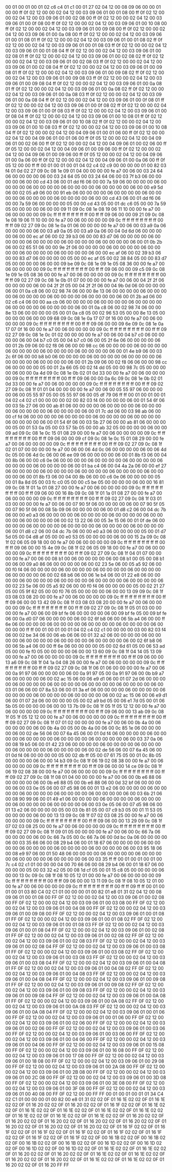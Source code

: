 <METERDATA>
<OBISCODES>
00 01 00 01 00 01 02 c6 c4 01 c1 00 01 27 02 04 12 00 08 09 06 00 00 01 00 00 ff 0f 02 12 00 00 02 04 12 00 03 09 06 01 00 01 08 00 ff 0f 02 12 00 00 02 04 12 00 03 09 06 01 00 02 08 00 ff 0f 02 12 00 00 02 04 12 00 03 09 06 01 00 0f 08 00 ff 0f 02 12 00 00 02 04 12 00 03 09 06 01 00 10 08 00 ff 0f 02 12 00 00 02 04 12 00 03 09 06 01 00 09 08 00 ff 0f 02 12 00 00 02 04 12 00 03 09 06 01 00 0a 08 00 ff 0f 02 12 00 00 02 04 12 00 03 09 06 01 00 01 08 01 ff 0f 02 12 00 00 02 04 12 00 03 09 06 01 00 01 08 02 ff 0f 02 12 00 00 02 04 12 00 03 09 06 01 00 01 08 03 ff 0f 02 12 00 00 02 04 12 00 03 09 06 01 00 01 08 04 ff 0f 02 12 00 00 02 04 12 00 03 09 06 01 00 02 08 01 ff 0f 02 12 00 00 02 04 12 00 03 09 06 01 00 02 08 02 ff 0f 02 12 00 00 02 04 12 00 03 09 06 01 00 02 08 03 ff 0f 02 12 00 00 02 04 12 00 03 09 06 01 00 02 08 04 ff 0f 02 12 00 00 02 04 12 00 03 09 06 01 00 09 08 01 ff 0f 02 12 00 00 02 04 12 00 03 09 06 01 00 09 08 02 ff 0f 02 12 00 00 02 04 12 00 03 09 06 01 00 09 08 03 ff 0f 02 12 00 00 02 04 12 00 03 09 06 01 00 09 08 04 ff 0f 02 12 00 00 02 04 12 00 03 09 06 01 00 0a 08 01 ff 0f 02 12 00 00 02 04 12 00 03 09 06 01 00 0a 08 02 ff 0f 02 12 00 00 02 04 12 00 03 09 06 01 00 0a 08 03 ff 0f 02 12 00 00 02 04 12 00 03 09 06 01 00 0a 08 04 ff 0f 02 12 00 00 02 04 12 00 03 09 06 01 00 0f 08 01 ff 0f 02 12 00 00 02 04 12 00 03 09 06 01 00 0f 08 02 ff 0f 02 12 00 00 02 04 12 00 03 09 06 01 00 0f 08 03 ff 0f 02 12 00 00 02 04 12 00 03 09 06 01 00 0f 08 04 ff 0f 02 12 00 00 02 04 12 00 03 09 06 01 00 10 08 01 ff 0f 02 12 00 00 02 04 12 00 03 09 06 01 00 10 08 02 ff 0f 02 12 00 00 02 04 12 00 03 09 06 01 00 10 08 03 ff 0f 02 12 00 00 02 04 12 00 03 09 06 01 00 10 08 04 ff 0f 02 12 00 00 02 04 12 00 04 09 06 01 00 01 06 00 ff 0f 02 12 00 00 02 04 12 00 04 09 06 01 00 01 06 00 ff 0f 05 12 00 00 02 04 12 00 04 09 06 01 00 02 06 00 ff 0f 02 12 00 00 02 04 12 00 04 09 06 01 00 02 06 00 ff 0f 05 12 00 00 02 04 12 00 04 09 06 01 00 09 06 00 ff 0f 02 12 00 00 02 04 12 00 04 09 06 01 00 09 06 00 ff 0f 05 12 00 00 02 04 12 00 04 09 06 01 00 0a 06 00 ff 0f 02 12 00 00 02 04 12 00 04 09 06 01 00 0a 06 00 ff 0f 05 12 00 00 ff ff 
</OBISCODES>
<OBISDATA>
00 01 00 01 00 01 04 02 c4 02 c9 00 00 00 00 01 00 82 03 f4 01 0d 02 27 09 0c 08 1e 09 01 04 00 00 00 00 fe a7 00 06 00 03 24 64 06 00 00 00 00 06 00 03 24 64 05 00 03 24 64 06 00 03 7f b3 06 00 00 00 00 06 00 00 cd 43 06 00 01 dd f6 06 00 00 7a 59 06 00 00 00 00 06 00 00 00 00 06 00 00 00 00 06 00 00 00 00 06 00 00 00 00 06 00 00 e9 5d 06 00 02 05 a9 06 00 00 91 eb 06 00 00 00 00 06 00 00 00 00 06 00 00 00 00 06 00 00 00 00 06 00 00 00 00 06 00 00 cd 43 06 00 01 dd f6 06 00 00 7a 59 06 00 00 00 00 05 00 00 cd 43 05 00 01 dc c6 05 00 00 7a 59 05 00 00 00 00 06 00 00 09 11 09 0c 08 1e 08 19 06 11 10 00 00 fe a7 00 06 00 00 00 00 09 0c ff ff ff ff ff ff ff ff 00 ff ff 09 06 00 00 09 21 09 0c 08 1e 08 19 06 11 10 00 00 fe a7 00 06 00 00 00 00 09 0c ff ff ff ff ff ff ff ff 00 ff ff 09 02 27 09 0c 08 1e 0a 01 06 00 00 00 00 fe a7 00 06 00 03 a9 0a 06 00 00 00 00 06 00 03 a9 0a 05 00 03 a9 0a 06 00 04 0d 6d 06 00 00 00 00 06 00 00 ec af 06 00 02 39 b3 06 00 00 83 d7 06 00 00 00 00 06 00 00 00 00 06 00 00 00 00 06 00 00 00 00 06 00 00 00 00 06 00 01 0b 2b 06 00 02 65 51 06 00 00 9e 2f 06 00 00 00 00 06 00 00 00 00 06 00 00 00 00 06 00 00 00 00 06 00 00 00 00 06 00 00 ec af 06 00 02 39 b3 06 00 00 83 d7 06 00 00 00 00 05 00 00 ec af 05 00 02 38 84 05 00 00 83 d7 05 00 00 00 00 06 00 00 09 be 09 0c 08 1e 09 1e 05 08 36 00 00 fe a7 00 06 00 00 00 00 09 0c ff ff ff ff ff ff ff ff 00 ff ff 09 06 00 00 09 c5 09 0c 08 1e 09 1e 05 08 36 00 00 fe a7 00 06 00 00 00 00 09 0c ff ff ff ff ff ff ff ff 00 ff ff 09 02 27 09 0c 08 1e 0b 01 07 00 00 00 00 fe a7 00 06 00 04 2f 2f 06 00 00 00 00 06 00 04 2f 2f 05 00 04 2f 2f 06 00 04 9b 0d 06 00 00 00 00 06 00 01 0a c8 06 00 02 98 74 06 00 00 8e 13 06 00 00 00 00 06 00 00 00 00 06 00 00 00 00 06 00 00 00 00 06 00 00 00 00 06 00 01 2b ad 06 00 02 c6 c4 06 00 00 aa cb 06 00 00 00 00 06 00 00 00 00 06 00 00 00 00 06 00 00 00 00 06 00 00 00 00 06 00 01 0a c8 06 00 02 98 74 06 00 00 8e 13 06 00 00 00 00 05 00 01 0a c8 05 00 02 96 53 05 00 00 8e 13 05 00 00 00 00 06 00 00 09 68 09 0c 08 1e 0a 17 07 0f 16 00 00 fe a7 00 06 00 00 00 00 09 0c ff ff ff ff ff ff ff ff 00 ff ff 09 06 00 00 09 6e 09 0c 08 1e 0a 17 07 0f 16 00 00 fe a7 00 06 00 00 00 00 09 0c ff ff ff ff ff ff ff ff 00 ff ff 09 02 27 09 0c 08 1e 0c 01 02 00 00 00 00 fe a7 00 06 00 04 b7 c0 06 00 00 00 00 06 00 04 b7 c0 05 00 04 b7 c0 06 00 05 2f 6e 06 00 00 00 00 06 00 01 2b 09 06 00 02 f8 06 06 00 00 98 cc 06 00 00 00 00 06 00 00 00 00 06 00 00 00 00 06 00 00 00 00 06 00 00 00 00 06 00 01 4e b9 06 00 03 2c 6f 06 00 00 b8 b0 06 00 00 00 00 06 00 00 00 00 06 00 00 00 00 06 00 00 00 00 06 00 00 00 00 06 00 01 2b 09 06 00 02 f8 06 06 00 00 98 cc 06 00 00 00 00 05 00 01 2a 66 05 00 02 f4 dd 05 00 00 98 7c 05 00 00 00 00 06 00 00 0a 4d 09 0c 08 1e 0b 02 01 0d 33 00 00 fe a7 00 06 00 00 00 00 09 0c ff ff ff ff ff ff ff ff 00 ff ff 09 06 00 00 0a 6c 09 0c 08 1e 0b 02 01 0d 33 00 00 fe a7 00 06 00 00 00 00 09 0c ff ff ff ff ff ff ff ff 00 ff ff 09 02 27 09 0c 08 1f 01 01 04 00 00 00 00 fe a7 00 06 00 05 55 97 06 00 00 00 00 06 00 05 55 97 05 00 05 55 97 06 00 05 df 79 06 ff ff 
00 01 00 01 00 01 04 02 c4 02 c1 00 00 00 00 02 00 82 03 f4 00 00 00 00 06 00 01 54 6f 06 00 03 5b 27 06 00 00 ab 81 06 00 00 00 00 06 00 00 00 00 06 00 00 00 00 06 00 00 00 00 06 00 00 00 00 06 00 01 7c dd 06 00 03 98 ab 06 00 00 cf fd 06 00 00 00 00 06 00 00 00 00 06 00 00 00 00 06 00 00 00 00 06 00 00 00 00 06 00 01 54 6f 06 00 03 5b 27 06 00 00 ab 81 06 00 00 00 00 05 00 01 53 0a 05 00 03 57 5b 05 00 00 ab 32 05 00 00 00 00 06 00 00 09 ad 09 0c 08 1e 0c 15 01 08 29 00 00 fe a7 00 06 00 00 00 00 09 0c ff ff ff ff ff ff ff ff 00 ff ff 09 06 00 00 09 cf 09 0c 08 1e 0c 15 01 08 29 00 00 fe a7 00 06 00 00 00 00 09 0c ff ff ff ff ff ff ff ff 00 ff ff 09 02 27 09 0c 08 1f 02 01 07 00 00 00 00 fe a7 00 06 00 06 4d 0c 06 00 00 00 00 06 00 06 4d 0c 05 00 06 4d 0c 06 00 06 ee 09 06 00 00 00 00 06 00 01 8b f3 06 00 04 00 8b 06 00 00 c6 0e 06 00 00 00 00 06 00 00 00 00 06 00 00 00 00 06 00 00 00 00 06 00 00 00 00 06 00 01 ba c4 06 00 04 4a 2a 06 00 00 ef 27 06 00 00 00 00 06 00 00 00 00 06 00 00 00 00 06 00 00 00 00 06 00 00 00 00 06 00 01 8b f3 06 00 04 00 8b 06 00 00 c6 0e 06 00 00 00 00 05 00 01 8a 8d 05 00 03 fc c0 05 00 00 c5 be 05 00 00 00 00 06 00 00 16 81 09 0c 08 1f 01 1a 01 08 27 00 00 fe a7 00 06 00 00 00 00 09 0c ff ff ff ff ff ff ff ff 00 ff ff 09 06 00 00 16 8b 09 0c 08 1f 01 1a 01 08 27 00 00 fe a7 00 06 00 00 00 00 09 0c ff ff ff ff ff ff ff ff 00 ff ff 09 02 27 09 0c 08 1f 03 01 03 00 00 00 00 fe a7 00 06 00 07 90 5f 06 00 00 00 00 06 00 07 90 5f 05 00 07 90 5f 06 00 08 5b 09 06 00 00 00 00 06 00 01 d8 c2 06 00 04 dc 7b 06 00 00 e0 a3 06 00 00 00 00 06 00 00 00 00 06 00 00 00 00 06 00 00 00 00 06 00 00 00 00 06 00 02 13 22 06 00 05 3e 15 06 00 01 0f de 06 00 00 00 00 06 00 00 00 00 06 00 00 00 00 06 00 00 00 00 06 00 00 00 00 06 00 01 d8 c2 06 00 04 dc 7b 06 00 00 e0 a3 06 00 00 00 00 05 00 01 d7 5d 05 00 04 d8 af 05 00 00 e0 53 05 00 00 00 00 06 00 00 15 2a 09 0c 08 1f 02 06 05 09 18 00 00 fe a7 00 06 00 00 00 00 09 0c ff ff ff ff ff ff ff ff 00 ff ff 09 06 00 00 15 4e 09 0c 08 1f 02 06 05 09 18 00 00 fe a7 00 06 00 00 00 00 09 0c ff ff ff ff ff ff ff ff 00 ff ff 09 02 27 09 0c 08 1f 04 01 07 00 00 00 00 fe a7 00 06 00 08 b1 00 06 00 00 00 00 06 00 08 b1 00 05 00 08 b1 00 06 00 09 a0 86 06 00 00 00 00 06 00 02 23 5e 06 00 05 a5 92 06 00 00 f0 f4 06 00 00 00 00 06 00 00 00 00 06 00 00 00 00 06 00 00 00 00 06 00 00 00 00 06 00 02 68 b6 06 00 06 1e b4 06 00 01 22 e8 06 00 00 00 00 06 00 00 00 00 06 00 00 00 00 06 00 00 00 00 06 00 00 00 00 06 00 02 23 5e 06 00 05 a5 92 06 00 00 f0 f4 06 00 00 00 00 05 00 02 21 27 05 00 05 9f 62 05 00 00 f0 76 05 00 00 00 00 06 00 00 13 09 09 0c 08 1f 03 08 03 08 20 00 00 fe a7 00 06 00 00 00 00 09 0c ff ff ff ff ff ff ff ff 00 ff ff 09 06 00 00 13 42 09 0c 08 1f 03 08 03 08 20 00 00 fe a7 00 06 00 00 00 00 09 0c ff ff ff ff ff ff ff ff 00 ff ff 09 02 27 09 0c 08 1f 05 01 03 00 00 00 00 fe a7 00 06 00 09 bf fe 06 00 00 00 00 06 00 09 bf fe 05 00 09 bf fe 06 00 0a d0 07 06 00 00 00 00 06 00 02 6f b8 06 00 06 5b a4 06 00 00 ff 6e 06 00 00 00 00 06 00 00 00 00 06 00 00 00 00 06 00 00 00 00 06 00 00 00 00 ff ff 
00 01 00 01 00 01 04 02 c4 02 c1 00 00 00 00 03 00 82 03 f4 06 00 02 be 34 06 00 06 eb 06 06 00 01 32 a2 06 00 00 00 00 06 00 00 00 00 06 00 00 00 00 06 00 00 00 00 06 00 00 00 00 06 00 02 6f b8 06 00 06 5b a4 06 00 00 ff 6e 06 00 00 00 00 05 00 02 6d 61 05 00 06 53 ad 05 00 00 fe f0 05 00 00 00 00 06 00 00 13 60 09 0c 08 1f 04 14 05 13 09 00 00 fe a7 00 06 00 00 00 00 09 0c ff ff ff ff ff ff ff ff 00 ff ff 09 06 00 00 13 a6 09 0c 08 1f 04 1a 04 08 26 00 00 fe a7 00 06 00 00 00 00 09 0c ff ff ff ff ff ff ff ff 00 ff ff 09 02 27 09 0c 08 1f 06 01 06 00 00 00 00 fe a7 00 06 00 0a 91 97 06 00 00 00 00 06 00 0a 91 97 05 00 0a 91 97 06 00 0b b9 a7 06 00 00 00 00 06 00 02 ac 15 06 00 06 e9 d1 06 00 01 07 2d 06 00 00 00 00 06 00 00 00 00 06 00 00 00 00 06 00 00 00 00 06 00 00 00 00 06 00 03 01 06 06 00 07 8a 53 06 00 01 3a ef 06 00 00 00 00 06 00 00 00 00 06 00 00 00 00 06 00 00 00 00 06 00 00 00 00 06 00 02 ac 15 06 00 06 e9 d1 06 00 01 07 2d 06 00 00 00 00 05 00 02 a9 bd 05 00 06 e1 7d 05 00 01 06 5b 05 00 00 00 00 06 00 00 13 7b 09 0c 08 1f 05 1f 05 12 12 00 00 fe a7 00 06 00 00 00 00 09 0c ff ff ff ff ff ff ff ff 00 ff ff 09 06 00 00 13 ab 09 0c 08 1f 05 1f 05 12 12 00 00 fe a7 00 06 00 00 00 00 09 0c ff ff ff ff ff ff ff ff 00 ff ff 09 02 27 09 0c 08 1f 07 01 02 00 00 00 00 fe a7 00 06 00 0b 4a 00 06 00 00 00 00 06 00 0b 4a 00 05 00 0b 4a 00 06 00 0c 85 1e 06 00 00 00 00 06 00 02 de 56 06 00 07 6a 45 06 00 01 0d f4 06 00 00 00 00 06 00 00 00 00 06 00 00 00 00 06 00 00 00 00 06 00 00 00 00 06 00 03 37 0a 06 00 08 19 b5 06 00 01 42 23 06 00 00 00 00 06 00 00 00 00 06 00 00 00 00 06 00 00 00 00 06 00 00 00 00 06 00 02 de 56 06 00 07 6a 45 06 00 01 0d f4 06 00 00 00 00 05 00 02 db ff 05 00 07 61 75 05 00 01 0c 8b 05 00 00 00 00 06 00 00 14 b3 09 0c 08 1f 06 19 02 08 38 00 00 fe a7 00 06 00 00 00 00 09 0c ff ff ff ff ff ff ff ff 00 ff ff 09 06 00 00 14 ce 09 0c 08 1f 06 19 02 08 38 00 00 fe a7 00 06 00 00 00 00 09 0c ff ff ff ff ff ff ff ff 00 ff ff 09 02 27 09 0c 08 1f 08 01 04 00 00 00 00 fe a7 00 06 00 0b e6 88 06 00 00 00 00 06 00 0b e6 88 05 00 0b e6 88 06 00 0d 32 bf 06 00 00 00 00 06 00 03 0e 05 06 00 07 d5 98 06 00 01 13 e2 06 00 00 00 00 06 00 00 00 00 06 00 00 00 00 06 00 00 00 00 06 00 00 00 00 06 00 03 6b 21 06 00 08 90 99 06 00 01 49 e1 06 00 00 00 00 06 00 00 00 00 06 00 00 00 00 06 00 00 00 00 06 00 00 00 00 06 00 03 0e 05 06 00 07 d5 98 06 00 01 13 e2 06 00 00 00 00 05 00 03 0b 81 05 00 07 c9 b3 05 00 01 11 53 05 00 00 00 00 06 00 00 13 13 09 0c 08 1f 07 02 03 08 25 00 00 fe a7 00 06 00 00 00 00 09 0c ff ff ff ff ff ff ff ff 00 ff ff 09 06 00 00 13 29 09 0c 08 1f 07 02 03 08 25 00 00 fe a7 00 06 00 00 00 00 09 0c ff ff ff ff ff ff ff ff 00 ff ff 09 02 27 09 0c 08 1f 09 01 05 00 00 00 00 fe a7 00 06 00 0c 66 7a 06 00 00 00 00 06 00 0c 66 7a 05 00 0c 66 7a 06 00 0d bc 0a 06 00 00 00 00 06 00 03 35 66 06 00 08 29 b4 06 00 01 18 67 06 00 00 00 00 06 00 00 00 00 06 00 00 00 00 06 00 00 00 00 06 00 00 00 00 06 00 03 95 18 06 00 08 e9 97 06 00 01 50 48 06 00 00 00 00 06 00 00 00 00 06 00 00 00 00 06 00 00 00 00 06 00 00 00 00 06 00 03 35 ff ff 
00 01 00 01 00 01 00 7c c4 02 c1 01 00 00 00 04 00 70 66 06 00 08 29 b4 06 00 01 18 67 06 00 00 00 00 05 00 03 32 e2 05 00 08 1d cf 05 00 01 15 c8 05 00 00 00 00 06 00 00 13 0c 09 0c 08 1f 08 10 05 12 01 00 00 fe a7 00 06 00 00 00 00 09 0c ff ff ff ff ff ff ff ff 00 ff ff 09 06 00 00 13 11 09 0c 08 1f 08 10 05 12 01 00 00 fe a7 00 06 00 00 00 00 09 0c ff ff ff ff ff ff ff ff 00 ff ff 09 ff ff 
</OBISDATA>
<SCALAROBISCODES>
00 01 00 01 00 01 03 80 C4 02 C1 01 00 00 00 01 00 82 01 e8 01 31 02 04 12 00 08 09 06 01 00 01 08 00 FF 0F 02 12 00 00 02 04 12 00 03 09 06 01 00 02 08 00 FF 0F 02 12 00 00 02 04 12 00 03 09 06 01 00 03 08 00 FF 0F 02 12 00 00 02 04 12 00 03 09 06 01 00 04 08 00 FF 0F 02 12 00 00 02 04 12 00 03 09 06 01 00 09 08 00 FF 0F 02 12 00 00 02 04 12 00 03 09 06 01 00 01 08 01 FF 0F 02 12 00 00 02 04 12 00 03 09 06 01 00 01 08 02 FF 0F 02 12 00 00 02 04 12 00 03 09 06 01 00 01 08 03 FF 0F 02 12 00 00 02 04 12 00 03 09 06 01 00 01 08 04 FF 0F 02 12 00 00 02 04 12 00 03 09 06 01 00 02 08 01 FF 0F 02 12 00 00 02 04 12 00 03 09 06 01 00 02 08 02 FF 0F 02 12 00 00 02 04 12 00 03 09 06 01 00 02 08 03 FF 0F 02 12 00 00 02 04 12 00 03 09 06 01 00 02 08 04 FF 0F 02 12 00 00 02 04 12 00 03 09 06 01 00 03 08 01 FF 0F 02 12 00 00 02 04 12 00 03 09 06 01 00 03 08 02 FF 0F 02 12 00 00 02 04 12 00 03 09 06 01 00 03 08 03 FF 0F 02 12 00 00 02 04 12 00 03 09 06 01 00 03 08 04 FF 0F 02 12 00 00 02 04 12 00 03 09 06 01 00 04 08 01 FF 0F 02 12 00 00 02 04 12 00 03 09 06 01 00 04 08 02 FF 0F 02 12 00 00 02 04 12 00 03 09 06 01 00 04 08 03 FF 0F 02 12 00 00 02 04 12 00 03 09 06 01 00 04 08 04 FF 0F 02 12 00 00 02 04 12 00 03 09 06 01 00 09 08 01 FF 0F 02 12 00 00 02 04 12 00 03 09 06 01 00 09 08 02 FF 0F 02 12 00 00 02 04 12 00 03 09 06 01 00 09 08 03 FF 0F 02 12 00 00 02 04 12 00 03 09 06 01 00 09 08 04 FF 0F 02 12 00 00 02 04 12 00 03 09 06 01 00 0A 08 01 FF 0F 02 12 00 00 02 04 12 00 03 09 06 01 00 0A 08 02 FF 0F 02 12 00 00 02 04 12 00 03 09 06 01 00 0A 08 03 FF 0F 02 12 00 00 02 04 12 00 03 09 06 01 00 0A 08 04 FF 0F 02 12 00 00 02 04 12 00 03 09 06 01 00 01 06 00 FF 0F 02 12 00 00 02 04 12 00 03 09 06 01 00 01 06 00 FF 0F 02 12 00 00 02 04 12 00 03 09 06 01 00 02 06 00 FF 0F 02 12 00 00 02 04 12 00 03 09 06 01 00 02 06 00 FF 0F 02 12 00 00 02 04 12 00 03 09 06 01 00 03 06 00 FF 0F 02 12 00 00 02 04 12 00 03 09 06 01 00 03 06 00 FF 0F 02 12 00 00 02 04 12 00 03 09 06 01 00 04 06 00 FF 0F 02 12 00 00 02 04 12 00 03 09 06 01 00 04 06 00 FF 0F 02 12 00 00 02 04 12 00 03 09 06 01 00 15 08 00 FF 0F 02 12 00 00 02 04 12 00 03 09 06 01 00 16 08 00 FF 0F 02 12 00 00 02 04 12 00 03 09 06 01 00 17 08 00 FF 0F 02 12 00 00 02 04 12 00 03 09 06 01 00 18 08 00 FF 0F 02 12 00 00 02 04 12 00 03 09 06 01 00 29 08 00 FF 0F 02 12 00 00 02 04 12 00 03 09 06 01 00 2A 08 00 FF 0F 02 12 00 00 02 04 12 00 03 09 06 01 00 2B 08 00 FF 0F 02 12 00 00 02 04 12 00 03 09 06 01 00 2C 08 00 FF 0F 02 12 00 00 02 04 12 00 03 09 06 01 00 3D 08 00 FF 0F 02 12 00 00 02 04 12 00 03 09 06 01 00 3E 08 00 FF 0F 02 12 00 00 02 04 12 00 03 09 06 01 00 3F 08 00 FF 0F 02 12 00 00 02 04 12 00 03 09 06 01 00 40 08 00 FF 0F 02 12 00 00 FF FF
</SCALAROBISCODES>
<SCALAROBISDATA>
00 01 00 01 00 01 01 34 C4 02 C1 01 00 00 00 01 00 82 00 e8 01 31 02 02 0F 01 16 1E 02 02 0F 01 16 1E 02 02 0F 01 16 20 02 02 0F 01 16 20 02 02 0F 01 16 1F 02 02 0F 01 16 1E 02 02 0F 01 16 1E 02 02 0F 01 16 1E 02 02 0F 01 16 1E 02 02 0F 01 16 1E 02 02 0F 01 16 1E 02 02 0F 01 16 1E 02 02 0F 01 16 1E 02 02 0F 01 16 20 02 02 0F 01 16 20 02 02 0F 01 16 20 02 02 0F 01 16 20 02 02 0F 01 16 20 02 02 0F 01 16 20 02 02 0F 01 16 20 02 02 0F 01 16 20 02 02 0F 01 16 1F 02 02 0F 01 16 1F 02 02 0F 01 16 1F 02 02 0F 01 16 1F 02 02 0F 01 16 1F 02 02 0F 01 16 1F 02 02 0F 01 16 1F 02 02 0F 01 16 1F 02 02 0F 00 16 1B 02 02 0F 00 16 1B 02 02 0F 00 16 1B 02 02 0F 00 16 1B 02 02 0F 00 16 1D 02 02 0F 00 16 1D 02 02 0F 00 16 1D 02 02 0F 00 16 1D 02 02 0F 01 16 1E 02 02 0F 01 16 1E 02 02 0F 01 16 20 02 02 0F 01 16 20 02 02 0F 01 16 1E 02 02 0F 01 16 1E 02 02 0F 01 16 20 02 02 0F 01 16 20 02 02 0F 01 16 1E 02 02 0F 01 16 1E 02 02 0F 01 16 20 02 02 0F 01 16 20 FF FF
</SCALAROBISDATA>
</METERDATA>